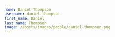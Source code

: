 ```yaml
---
name: Daniel Thompson
username: daniel.thompson
first_name: Daniel
last_name: Thompson
image: /assets/images/people/daniel-thompson.png
---
```

